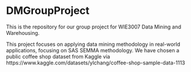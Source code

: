 # DMGroupProject

This is the repository for our group project for WIE3007 Data Mining and Warehousing.
<p> This project focuses on applying data mining methodology in real-world applications, focusing on SAS SEMMA methodology.
We have chosen a public coffee shop dataset from Kaggle via https://www.kaggle.com/datasets/ylchang/coffee-shop-sample-data-1113
